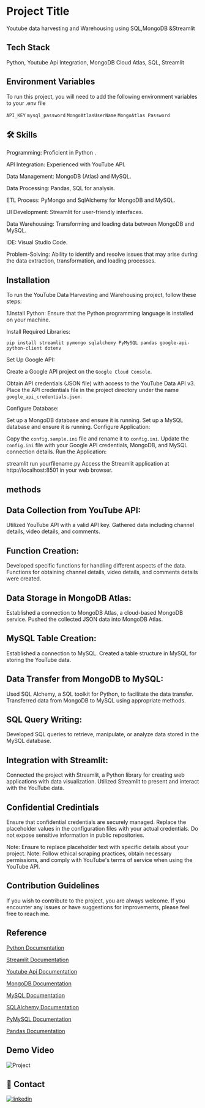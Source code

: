 
# Project Title

Youtube data harvesting and Warehousing using SQL,MongoDB &Streamlit


## Tech Stack

Python,
Youtube Api Integration,
MongoDB Cloud Atlas,
SQL,
Streamlit



## Environment Variables

To run this project, you will need to add the following environment variables to your .env file

`API_KEY`
`mysql_password`
`MongoAtlasUserName`
`MongoAtlas Password`



## 🛠 Skills
Programming: Proficient in Python .

API Integration: Experienced with YouTube API.

Data Management: MongoDB (Atlas) and MySQL.

Data Processing: Pandas, SQL for analysis.

ETL Process: PyMongo and SqlAlchemy for MongoDB and MySQL.

UI Development: Streamlit for user-friendly interfaces.

Data Warehousing: Transforming and loading data between MongoDB and MySQL.

IDE: Visual Studio Code.

Problem-Solving:
Ability to identify and resolve issues that may arise during the data extraction, transformation, and loading processes.






## Installation 

To run the YouTube Data Harvesting and Warehousing project, follow these steps:

1.Install Python: Ensure that the Python programming language is installed on your machine.

Install Required Libraries:

```pip install streamlit pymongo sqlalchemy PyMySQL pandas google-api-python-client dotenv```

Set Up Google API:

Create a Google API project on the `Google Cloud Console`.

Obtain API credentials (JSON file) with access to the YouTube Data API v3.
Place the API credentials file in the project directory under the name `google_api_credentials.json`.

Configure Database:

Set up a MongoDB database and ensure it is running.
Set up a MySQL database and ensure it is running.
Configure Application:

Copy the `config.sample.ini` file and rename it to `config.ini`.
Update the `config.ini` file with your Google API credentials, MongoDB, and MySQL connection details.
Run the Application:

streamlit run yourfilename.py
Access the Streamlit application at http://localhost:8501 in your web browser.
    
## methods
## Data Collection from YouTube API:

Utilized YouTube API with a valid API key.
Gathered data including channel details, video details, and comments.

## Function Creation:

Developed specific functions for handling different aspects of the data.
Functions for obtaining channel details, video details, and comments details were created.

## Data Storage in MongoDB Atlas:

Established a connection to MongoDB Atlas, a cloud-based MongoDB service.
Pushed the collected JSON data into MongoDB Atlas.

## MySQL Table Creation:

Established a connection to MySQL.
Created a table structure in MySQL for storing the YouTube data.

## Data Transfer from MongoDB to MySQL:

Used SQL Alchemy, a SQL toolkit for Python, to facilitate the data transfer.
Transferred data from MongoDB to MySQL using appropriate methods.

## SQL Query Writing:

Developed SQL queries to retrieve, manipulate, or analyze data stored in the MySQL database.

## Integration with Streamlit:

Connected the project with Streamlit, a Python library for creating web applications with data visualization.
Utilized Streamlit to present and interact with the YouTube data.




## Confidential Credintials

Ensure that confidential credentials are securely managed. Replace the placeholder values in the configuration files with your actual credentials. Do not expose sensitive information in public repositories.

Note: Ensure to replace placeholder text with specific details about your project. Note: Follow ethical scraping practices, obtain necessary permissions, and comply with YouTube's terms of service when using the YouTube API.



## Contribution Guidelines

If you wish to contribute to the project, you are always welcome. If you encounter any issues or have suggestions for improvements, please feel free to reach me.




## Reference

[Python Documentation](https://docs.python.org/3/)

[Streamlit Documentation](https://docs.streamlit.io/library/api-reference)

[Youtube Api Documentation](https://developers.google.com/youtube/v3/docs/)

[MongoDB Documentation](https://www.mongodb.com/docs/)

[MySQL Documentation](https://dev.mysql.com/doc/)

[SQLAlchemy Documentation](https://docs.sqlalchemy.org/en/20/)

[PyMySQL Documentation](https://pymysql.readthedocs.io/en/latest/)

[Pandas Documentation](https://pandas.pydata.org/docs/)

## Demo Video
![Project](https://github.com/Shobana1310/GitHub-User-Analytics-and-Recommendation-System/raw/main/images/projectvideo-ezgif.com-video-to-gif-converter.gif)


## 🔗 Contact

[![linkedin](https://img.shields.io/badge/linkedin-0A66C2?style=for-the-badge&logo=linkedin&logoColor=white)](https://www.linkedin.com/in/shobana-v-534b472a2/)


